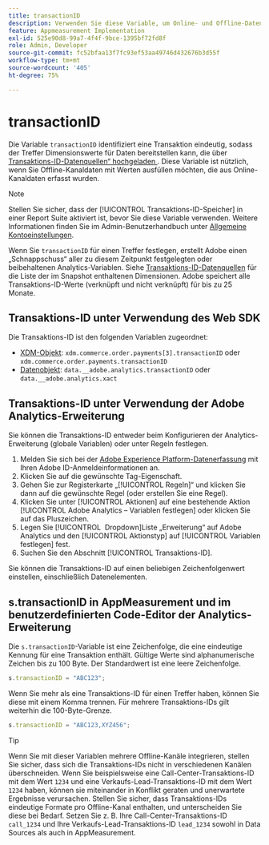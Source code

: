 ```yaml
---
title: transactionID
description: Verwenden Sie diese Variable, um Online- und Offline-Daten miteinander zu verknüpfen.
feature: Appmeasurement Implementation
exl-id: 525e90d8-99a7-4f4f-9bce-1395bf72fd8f
role: Admin, Developer
source-git-commit: fc52bfaa13f7fc93ef53aa49746d432676b3d55f
workflow-type: tm+mt
source-wordcount: '405'
ht-degree: 75%

---
```


# transactionID

Die Variable `transactionID` identifiziert eine Transaktion eindeutig, sodass der Treffer Dimensionswerte für Daten bereitstellen kann, die über [Transaktions-ID-Datenquellen“ hochgeladen ](/help/import/data-sources/transactionid.md). Diese Variable ist nützlich, wenn Sie Offline-Kanaldaten mit Werten ausfüllen möchten, die aus Online-Kanaldaten erfasst wurden.

>[!NOTE]
>
>Stellen Sie sicher, dass der [!UICONTROL Transaktions-ID-Speicher] in einer Report Suite aktiviert ist, bevor Sie diese Variable verwenden. Weitere Informationen finden Sie im Admin-Benutzerhandbuch unter [Allgemeine Kontoeinstellungen](/help/admin/admin/c-manage-report-suites/c-edit-report-suites/general/general-acct-settings-admin.md).

Wenn Sie `transactionID` für einen Treffer festlegen, erstellt Adobe einen „Schnappschuss“ aller zu diesem Zeitpunkt festgelegten oder beibehaltenen Analytics-Variablen. Siehe [Transaktions-ID-Datenquellen](/help/import/data-sources/transactionid.md) für die Liste der im Snapshot enthaltenen Dimensionen. Adobe speichert alle Transaktions-ID-Werte (verknüpft und nicht verknüpft) für bis zu 25 Monate.

## Transaktions-ID unter Verwendung des Web SDK

Die Transaktions-ID ist den folgenden Variablen zugeordnet:

* [XDM-Objekt](/help/implement/aep-edge/xdm-var-mapping.md): `xdm.commerce.order.payments[3].transactionID` oder `xdm.commerce.order.payments.transactionID`
* [Datenobjekt](/help/implement/aep-edge/data-var-mapping.md): `data.__adobe.analytics.transactionID` oder `data.__adobe.analytics.xact`

## Transaktions-ID unter Verwendung der Adobe Analytics-Erweiterung

Sie können die Transaktions-ID entweder beim Konfigurieren der Analytics-Erweiterung (globale Variablen) oder unter Regeln festlegen.

1. Melden Sie sich bei der [Adobe Experience Platform-Datenerfassung](https://experience.adobe.com/data-collection) mit Ihren Adobe ID-Anmeldeinformationen an.
2. Klicken Sie auf die gewünschte Tag-Eigenschaft.
3. Gehen Sie zur Registerkarte „[!UICONTROL Regeln]“ und klicken Sie dann auf die gewünschte Regel (oder erstellen Sie eine Regel).
4. Klicken Sie unter [!UICONTROL Aktionen] auf eine bestehende Aktion [!UICONTROL Adobe Analytics – Variablen festlegen] oder klicken Sie auf das Pluszeichen.
5. Legen Sie [!UICONTROL &#x200B; Dropdown]Liste „Erweiterung“ auf Adobe Analytics und den [!UICONTROL Aktionstyp] auf [!UICONTROL Variablen festlegen] fest.
6. Suchen Sie den Abschnitt [!UICONTROL Transaktions-ID].

Sie können die Transaktions-ID auf einen beliebigen Zeichenfolgenwert einstellen, einschließlich Datenelementen.

## s.transactionID in AppMeasurement und im benutzerdefinierten Code-Editor der Analytics-Erweiterung

Die `s.transactionID`-Variable ist eine Zeichenfolge, die eine eindeutige Kennung für eine Transaktion enthält. Gültige Werte sind alphanumerische Zeichen bis zu 100 Byte. Der Standardwert ist eine leere Zeichenfolge.

```js
s.transactionID = "ABC123";
```

Wenn Sie mehr als eine Transaktions-ID für einen Treffer haben, können Sie diese mit einem Komma trennen. Für mehrere Transaktions-IDs gilt weiterhin die 100-Byte-Grenze.

```js
s.transactionID = "ABC123,XYZ456";
```

>[!TIP]
>
>Wenn Sie mit dieser Variablen mehrere Offline-Kanäle integrieren, stellen Sie sicher, dass sich die Transaktions-IDs nicht in verschiedenen Kanälen überschneiden. Wenn Sie beispielsweise eine Call-Center-Transaktions-ID mit dem Wert `1234` und eine Verkaufs-Lead-Transaktions-ID mit dem Wert `1234` haben, können sie miteinander in Konflikt geraten und unerwartete Ergebnisse verursachen. Stellen Sie sicher, dass Transaktions-IDs eindeutige Formate pro Offline-Kanal enthalten, und unterscheiden Sie diese bei Bedarf. Setzen Sie z. B. Ihre Call-Center-Transaktions-ID `call_1234` und Ihre Verkaufs-Lead-Transaktions-ID `lead_1234` sowohl in Data Sources als auch in AppMeasurement.
